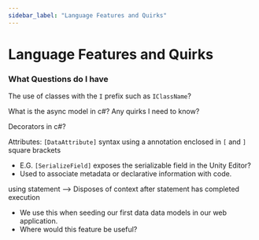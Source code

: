 ```yaml
---
sidebar_label: "Language Features and Quirks"
---
```


# Language Features and Quirks

### What Questions do I have

The use of classes with the `I` prefix such as `IClassName`?

What is the async model in c#? Any quirks I need to know?

Decorators in c#?

Attributes: `[DataAttribute]` syntax using a annotation enclosed in `[` and `]` square brackets
- E.G. `[SerializeField]` exposes the serializable field in the Unity Editor? 
- Used to associate metadata or declarative information with code.

using statement --> Disposes of context after statement has completed execution
- We use this when seeding our first data data models in our web application. 
- Where would this feature be useful?